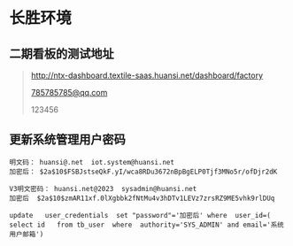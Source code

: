 # 长胜环境



##    二期看板的测试地址

> http://ntx-dashboard.textile-saas.huansi.net/dashboard/factory
>
> 785785785@qq.com
>
> 123456





## 更新系统管理用户密码

```shell
明文码： huansi@.net  iot.system@huansi.net
加密后： $2a$10$FSBJstseQkF.yI/wca8RDu3672nBpBgELP0Tjf3MNo5r/ofDjr2dK

V3明文密码： huansi.net@2023  sysadmin@huansi.net
加密后  $2a$10$zmAR11xf.0lXgbbk2fNtMu4v3hDTv1LEVz7zrsRZ9ME5vhk9rlDUq

update   user_credentials  set "password"='加密后' where  user_id=(
select id   from tb_user  where  authority='SYS_ADMIN' and email='系统用户邮箱')
```


